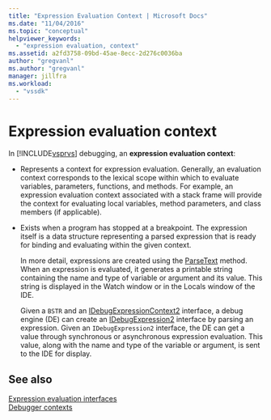 ```yaml
---
title: "Expression Evaluation Context | Microsoft Docs"
ms.date: "11/04/2016"
ms.topic: "conceptual"
helpviewer_keywords: 
  - "expression evaluation, context"
ms.assetid: a2fd3758-09bd-45ae-8ecc-2d276c0036ba
author: "gregvanl"
ms.author: "gregvanl"
manager: jillfra
ms.workload: 
  - "vssdk"
---
```

# Expression evaluation context
In [!INCLUDE[vsprvs](../../code-quality/includes/vsprvs_md.md)] debugging, an **expression evaluation context**:  
  
-   Represents a context for expression evaluation. Generally, an evaluation context corresponds to the lexical scope within which to evaluate variables, parameters, functions, and methods. For example, an expression evaluation context associated with a stack frame will provide the context for evaluating local variables, method parameters, and class members (if applicable).  
  
-   Exists when a program has stopped at a breakpoint. The expression itself is a data structure representing a parsed expression that is ready for binding and evaluating within the given context.  
  
     In more detail, expressions are created using the [ParseText](../../extensibility/debugger/reference/idebugexpressioncontext2-parsetext.md) method. When an expression is evaluated, it generates a printable string containing the name and type of variable or argument and its value. This string is displayed in the Watch window or in the Locals window of the IDE.  
  
     Given a `BSTR` and an [IDebugExpressionContext2](../../extensibility/debugger/reference/idebugexpressioncontext2.md) interface, a debug engine (DE) can create an [IDebugExpression2](../../extensibility/debugger/reference/idebugexpression2.md) interface by parsing an expression. Given an `IDebugExpression2` interface, the DE can get a value through synchronous or asynchronous expression evaluation. This value, along with the name and type of the variable or argument, is sent to the IDE for display.  
  
## See also  
 [Expression evaluation interfaces](../../extensibility/debugger/reference/expression-evaluation-interfaces.md)   
 [Debugger contexts](../../extensibility/debugger/debugger-contexts.md)